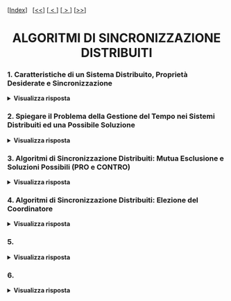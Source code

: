 [[Index](https://github.com/mikyll/Sistemi-Operativi-M/tree/main/flashcard)]&nbsp;&nbsp;
[[<<](https://github.com/mikyll/Sistemi-Operativi-M/blob/main/flashcard/01%20-%20Virtualizzazione.md)]
[[&nbsp;<&nbsp;](https://github.com/mikyll/Sistemi-Operativi-M/blob/main/flashcard/08%20-%20Comunicazione%20con%20Sincronizzazione%20Estesa.md)]
[[&nbsp;>&nbsp;](https://github.com/mikyll/Sistemi-Operativi-M/blob/main/flashcard/11%20-%20HPC.md)]
[[>>](https://github.com/mikyll/Sistemi-Operativi-M/blob/main/flashcard/11%20-%20HPC.md)]

<h1 align="center">ALGORITMI DI SINCRONIZZAZIONE DISTRIBUITI</h1>

### 1. Caratteristiche di un Sistema Distribuito, Proprietà Desiderate e Sincronizzazione

<details>
  <summary><b>Visualizza risposta</b></summary>
  
  In un sistema distribuito i processi eseguono su nodi fisicamente separati, collegati tra loro da una rete di interconnessione, ed il modello a scambio di messaggi è la sua naturale astrazione.<br/>
  Caratteristiche: concorrenza/parallelismo delle attività dei nodi; assenza di risorse condivise tra nodi; assenza di un clock globale; possibilità di malfunzionamenti indipendenti dei nodi (crash, attacchi, ...), o della rete di comunicazione (latenza, packet loss).
  
  **Proprietà Desiderate**:
  - **scalabilità**, nell'applicazione distribuita le prestazioni dovrebbero crescere al crescere del numero di nodi utilizzati;
  - **tolleranza ai guasti**, l'applicazione dev'essere in grado di funzionare anche in presenza di guasti (crash dei nodi, problemi di rete, ...).
  
  **Speedup**: indicatore per misurare le *prestazioni* di un sistema parallelo/distribuito. Lo speedup per N nodi è dato dal rapporto tra il tempo di esecuzione dell'applicazione ottenuto con un solo nodo e quello ottenuti con N nodi, ovvero: ```speedup(N) = tempo(1) / tempo(N)```. Il caso ideale (sistema scalabile al 100%) è ```speedup(N) = N```.
  
  **Tolleranza ai Guasti**: un sistema distribuito si dice tollerante ai guasti se riesce ad *erogare i propri servizi anche in presenza di guasti* (temporanei, intermittenti o persistenti) in uno o più nodi. Un sistema tollerante ai guasti deve nascondere i problemi agli altri processi, ad esempio tramite ridondanza.
  
  **Algoritmi di Sincronizzazione**: come nel modello a memoria comune, anche nel modello a scambio di messaggi è importante poter disporre di algoritmi di sincronizzazione tra i processi concorrenti, che permettano di <ins>coordinare opportunamente i vari processi</ins>:
  - *timing*, sincronizzazione dei clock e tempo logico;
  - *mutua esclusione* distribuita;
  - *elezione di coordinatori* di gruppi di processi.
  
  In ogni caso, è sempre desiderabile che tali algoritmi godano di scalabilità e tolleranza ai guasti (e vengono valutati anche in base a tali parametri).
</details>

### 2. Spiegare il Problema della Gestione del Tempo nei Sistemi Distribuiti ed una Possibile Soluzione

<details>
  <summary><b>Visualizza risposta</b></summary>
  
  In un sistema distribuito gli orologi di ogni nodo non sempre sono sincronizzati, dunque è possibile che l'ordine nel quale due eventi vengono registrati sia diverso da quello in cui sono effettivamente accaduti, e questo può generare problemi.<br/>
  Per questo motivo, gli orologi utilizzati in applicazioni distribuite si dividono in **fisici**, che forniscono l'ora esatta, e **logici**, che permettono di associare un timestamp coerente con l'ordine in cui gli eventi si sono effettivamente verificati.
  
  **Orologi Logici**: per implementare gli orologi logici, si definisce una relazione *happened-before* "→", tale che:
  1. *A* e *B* sono eventi in uno stesso processo ed *A* si verifica prima di *B*, allora *A* → *B*;
  2. *A* è l'evento di invio di un messaggio e *B* è l'evento di ricezione dello stesso, allora *A* → *B*;
  3. vale la proprietà transitiva, ovvero se *A* → *B*, e *B* → *C*, allora *A* → *C*.
  
  Assumiamo quindi che ad ogni evento *e* venga associato un timestamp *C(e)* e che tutti i processi concordino su questo, per cui vale la proprietà *: ```A → B ⟺ C(A) < C(B)```. Dunque, se all'interno di un processo *A* precede *B*, avremo che *C(A)* < *C(B)*; se *A* è l'evento di invio e *B* l'evento di ricezione dello stesso messaggio, allora *C(A)* < *C(B)*.
  
  **Algoritmo di Lamport**: Per garantire il rispetto della proprietà *:
  1. ogni processo *Pi* gestisce localmente un <int>contatore</int> *Ci* del tempo logico;
  2. ogni evento del processo fa incrementare il contatore di 1 (*Ci*++);
  3. ogni volta che il processo Pi invia un messaggio *m*, il contatore viene incrementato (*Ci*++) e successivamente al messaggio viene assegnato il timestamp *ts*(*m*)=*Ci*;
  4. quando un processo *Pj* riceve un messaggio *m*, assegna al proprio contatore *Cj* un valore dato dal massimo tra *Cj* e *ts*(*m*), ovvero ```Cj = max{Cj, ts(m)}```, e successivamente lo incrementa di 1 (*Cj*++).
</details>

### 3. Algoritmi di Sincronizzazione Distribuiti: Mutua Esclusione e Soluzioni Possibili (PRO e CONTRO)

<details>
  <summary><b>Visualizza risposta</b></summary>
  
  Nei sistemi distribuiti è spesso necessario garantire che due processi non possano eseguire contemporaneamente alcune attività, ad esempio quelle che prevedono accesso a risorse condivise. Questo problema può essere risolto in maniera:
  - *centralizzata*, delegando la gestione ad un processo <ins>coordinatore</ins> al quale tutti gli altri processi si rivolgono per l'utilizzo della risorsa;
  - *decentralizzata*, sincronizzando i prrocessi mediante algoritmi la cui logica è distribuita tra i processi stessi (questo è generalmente un approccio più scalabile, in quanto avere un coordinatore singolo costituisce un collo di bottiglia).
  
  Le soluzioni al problema della mutua esclusione distribuita si dividono inoltre in:
  - *permission-based* (centralizzati o decentralizzati), nelle quali ogni processo che vuole eseguire la sezione critica (operazione mutuamente esclusiva) "<ins>richiede il permesso</ins>" di eseguire ad uno o più altri processi;
  - *token-based* (sempre decentralizzati), in cui i processi si passano un <ins>token</ins> che concede l'autorizzazione ad eseguire la propria sezione critica.
  
  ##### Soluzione Centralizzata
  La soluzione *centralizzata* prevede la presenza di un processo coordinatore che espone due primitive di <ins>richiesta</ins> e <ins>rilascio</ins> della risorsa. Ogni processo che vuole eseguire la propria sezione critica si rivolge al coordinatore per ottenere il *permesso*. Il coordinatore gestisce una richiesta alla volta, utilizzando una <ins>coda FIFO</ins>: se un processo richiede una risorsa che è attualmente utilizzata da un altro processo, viene messo in attesa in una coda, e risvegliato dal coordinatore stesso, quando la risorsa si libera di nuovo (ed è il suo turno nella coda).
  - **Vantaggi**: è un <ins>algoritmo equo</ins> (è privo di *starvation*), ed è implementabile utilizzando <ins>solo 3 messaggi</ins> (richiesta, autorizzazione, rilascio) per ciascuna sezione critica.
  - **Svantaggi**: è <ins>poco scalabile</ins>, in quanto al crescere del numero dei nodi il *coordinatore* può diventare un *collo di bottiglia*; è <ins>poco tollerante ai guasti</ins> e prevede un *Single Point of Failure*, in quanto se si guasta il coordinatore, l'intero sistema si blocca, e inolte, se un processo non ottiene una risposta, non può distinguere il motivo (autorizzazione non concessa o guasto).
  
  ##### Algoritmo di Ricart-Agrawala
  L'algoritmo di *Ricart-Agrawala* è una soluzione *decentralizzata permission-based* che richiede, come requisito per il suo funzionamento, la presenza di un <ins>orologio logico sincronizzato (timestamp)</ins>. Ad ogni processo sono associati 2 thread concorrenti: **main**, che esegue la sezione critica, e **receiver** che riceve le autorizzazioni.
  
  **Main**: quando un main vuole entrare nella sezione critica:
  1. manda una ```RICHIESTA``` d'autorizzazione (con il proprio PID e timestamp) a tutti gli altri nodi;
  2. attende le autorizzazioni (```OK```) di tutti gli altri nodi;
  3. esegue la sezione critica;
  4. invia un ```OK``` a tutte le richieste in attesa.
  
**Receiver**: quando un receiver riceve una richiesta, esso può trovarsi in 3 possibili stati:
1. **RELEASED**, se il processo non è interessato ad eseguire la sezione critica (ed il proprio main non ha inviato richieste), dunque <ins>risponde ```OK```</ins>;
2. **WANTED**, se il processo vuole entrare nella sezione critica (dunque il proprio main è in attesa dell'autorizzazione ```OK```), allora <inst>confronta il timestamp</ins> della richiesta ricevuta *Tr* con quello della richiesta inviata *Ts*:
	- se *Tr* < *Ts*, <ins>risponde con ```OK```</ins>;
	- altrimenti (*Tr* ≥ *Ts*), non risponde e <ins>mette la richiesta ricevuta in coda</ins>;
3. **HELD**, se sta eseguendo la sezione critica, nel qual caso <ins>la richiesta viene messa in coda</ins>.
  
  Esempio:<br/>
  Abbiamo 5 processi: *P1* in stato **HELD**, *P2* in **RELEASED**, *P3* in **WANTED** con ```ts(m) = 3```, *P4* in **RELEASED**, *P5* in **WANTED** con ```ts(m) = 5```.
  1. *P1* riceve le richieste di *P3* e *P5* e le mette in coda, in quanto si trova in stato HELD (sta attualmente eseguendo la sezione critica); *P2* risponde ```OK``` a *P3* e *P5*; *P3*

<table>
	<tr>
		<td width="5%" align="center"><b>Stato</b></td>
		<td width="19%" align="center"><b><i>P1</i></b></td>
		<td width="19%" align="center"><b><i>P2</i></b></td>
		<td width="19%" align="center"><b><i>P3</i></b></td>
		<td width="19%" align="center"><b><i>P4</i></b></td>
		<td width="19%" align="center"><b><i>P5</i></b></td>
	</tr>
	<tr>
		<td align="center">(1)</td>
		<td align="center"><b>HELD</b><br/>sta eseguendo la propria sezione critica</td>
		<td align="center"><b>RELEASED</b></td>
		<td align="center"><b>WANTED</b><br/>
			<ins>invia</ins> <code>RICHIESTA</code> con <b><code>ts(m) = 3</code></b></td>
		<td align="center"><b>RELEASED</b></td>
		<td align="center"><b>WANTED</b><br/>
			<ins>invia</ins> <code>RICHIESTA</code> con <b><code>ts(m) = 5</code></b></td>
	</tr>
	<tr>
		<td align="center">(2)</td>
		<td align="center"><b>HELD</b><br/>
			riceve le richieste di <i>P3</i> e <i>P5</i> e le <ins>mette in coda</ins></td>
		<td align="center"><b>RELEASED</b><br/>
			riceve le richieste di <i>P3</i> e <i>P5</i> e <ins>risponde</ins> <code>OK</code> a entrambi</td>
		<td align="center">
			<b>WANTED <code>ts(m) = 3</code></b><br/>
			1) riceve <code>OK</code> da <i>P2</i>, <i>P4</i>, <i>P5</i><br/>
			2) riceve la richiesta di <i>P5</i> e la <ins>mette in coda</ins> poiché 3 < 5
		</td>
		<td align="center"><b>RELEASED</b><br/>
			riceve le richieste di <i>P3</i> e <i>P5</i> e <ins>risponde</ins> <code>OK</code> a entrambi</td>
		<td align="center">
			<b>WANTED <code>ts(m) = 5</code></b><br/>
			1) riceve <code>OK</code> da <i>P2</i>, <i>P4</i><br/>
			2) riceve la richiesta di <i>P3</i> e <ins>risponde</ins> <code>OK</code> poiché 3 < 5
		</td>
	</tr>
	<tr>
		<td align="center">(3)</td>
		<td align="center"><b>RELEASED</b><br/><ins>estrae dalla coda</ins> tutti i processi e <ins>invia</ins> <code>OK</code> a <i>P3</i> e <i>P5</i></td>
		<td align="center"><b>RELEASED</b></td>
		<td align="center">
			<b>HELD</b><br/>
			1) riceve <code>OK</code> da <i>P1</i><br/>
			2) ha ottenuto tutte le autorizzazioni, entra in sezione critica
		</td>
		<td align="center"><b>RELEASED</b></td>
		<td align="center">
			<b>WANTED</b><br/>
			1) riceve <code>OK</code> da <i>P1</i><br/>
			2) gli manca ancora l'<code>OK</code> di <i>P3</i>
		</td>
	</tr>
	<tr>
		<td align="center">(4)</td>
		<td align="center"><b>RELEASED</b></td>
		<td align="center"><b>RELEASED</b></td>
		<td align="center"><b>RELEASED</b><br/><ins>estrae dalla coda</ins> tutti i processi e <ins>invia</ins> <code>OK</code> a <i>P5</i>
		</td>
		<td align="center"><b>RELEASED</b></td>
		<td align="center">
			<b>HELD</b><br/>
			1) riceve <code>OK</code> da <i>P3</i><br/>
			2) ha ottenuto tutte le autorizzazioni, entra in sezione critica
		</td>
	</tr>
  </table>
  ##### Algoritmo Token-Ring
  + Esempio
</details>

### 4. Algoritmi di Sincronizzazione Distribuiti: Elezione del Coordinatore

<details>
  <summary><b>Visualizza risposta</b></summary>
  
  
</details>

### 5. 

<details>
  <summary><b>Visualizza risposta</b></summary>
  
  
</details>

### 6. 

<details>
  <summary><b>Visualizza risposta</b></summary>
  
  
</details>


<!--
### Come può risolversi il problema della mutua esclusione in un sistema distribuito (dopo aver parlato un po’ può chiedere di risolvere un esercizio descritto al momento)

### algoritmi di sincronizzazione nei sistemi distribuiti: problema del tempo, come fare ad avere un unico riferimento temporale (orologio logico , algoritmo di Lamport)

### Come può essere risolto il problema della mutua esclusione in un contesto distribuito?

### sincronizzazione dei sistemi distribuiti in particolare come si risolve l’autoesclusione (soluzioni: centralizzata basata su processi, non centralizzata basata su processi, ?)

### ESEMPIO: supponiamo di avere un gruppo di 5 nodi p1, p2, p3, p4, p5. p3 si trova in stato di held e p2 e p4 si trovano nello stato di release e gli altri nello stato di wanted). cosa succede? le richieste viaggiano a un tempo t, come reagiscono i processi che ricevono il segnale. 

### quali sono i pro e i contro di uno decentralizzato e di uno centralizzato

### sistemi distribuiti: Algoritmi di Elezione(bully)

### Come può essere trattato il problema della mutua esclusione in un sistema distribuito (mutua esclusione distribuita, orologi logici, coordinamento attraverso un coordinatore eletto. approccio centralizzato, decentralizzato. permission based e token based. esempi centralizzato, Ricart Agrawala (con spiegazione di Lamport), Token ring)

### Algoritmi di elezione cosa sono e descriverli (bully e ring) 

### Mutua esclusione in un sistema distribuito (accesso contemporaneo a una risorsa da evitare, e utilizzare un sistema di tempo utilizzabile da tutti i nodi -> lamport. Alg permission based o token based, approccio centralizzato, ricart agrawala e token ring. esempio con un caso specifico richiesto da lei)
-->

